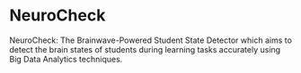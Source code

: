 # NeuroCheck
NeuroCheck: The Brainwave-Powered Student State Detector which aims to detect the brain states of students during learning tasks accurately using Big Data Analytics techniques. 
